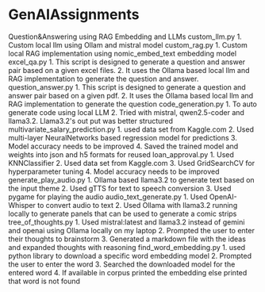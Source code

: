 # GenAIAssignments
Question&Answering using RAG Embedding and LLMs
    custom_llm.py
        1. Custom local llm using Ollam and mistral model
    custom_rag.py
        1. Custom local RAG implementation using nomic_embed_text embedding model
    excel_qa.py
        1. This script is designed to generate a question and answer pair based on a given excel files.
        2. It uses the Ollama based local llm and RAG implementation to generate the question and answer.
    question_answer.py
        1. This script is designed to generate a question and answer pair based on a given pdf.
        2. It uses the Ollama based local llm and RAG implementation to generate the question
    code_generation.py
        1. To auto generate code using local LLM
        2. Tried with mistral, qwen2.5-coder and llama3.2. Llama3.2's out put was better structured
    multivariate_salary_prediction.py
        1. used data set from Kaggle.com
        2. Used multi-layer NeuralNetworks based regression model for predictions
        3. Model accuracy needs to be improved
        4. Saved the trained model and weights into json and h5 formats for reused
    loan_approval.py
        1. Used KNNClassifier
        2. Used data set from Kaggle.com
        3. Used GridSearchCV for hyperparameter tuning
        4. Model accuracy needs to be improved
    generate_play_audio.py
        1. Ollama based llama3.2 to generate text based on the input theme
        2. Used gTTS for text to speech conversion
        3. Used pygame for playing the audio
    audio_text_generate.py
        1. Used OpenAI-Whisper to convert audio to text
        2. Used Ollama with llama3.2 running locally to generate panels that can be used to generate a comic strips
    tree_of_thoughts.py
        1. Used mistral:latest and llama3.2 instead of gemini and openai using Ollama locally on my laptop
        2. Prompted the user to enter their thoughts to brainstorm
        3. Generated a markdown file with the ideas and expanded thoughts with reasoning
    find_word_embedding.py
        1. used python library to download a specific word embedding model
        2. Prompted the user to enter the word
        3. Searched the downloaded model for the entered word
        4. If available in corpus printed the embedding else printed that word is not found

